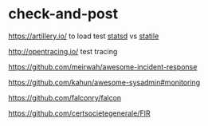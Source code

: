 # check-and-post

https://artillery.io/ to load test [statsd](https://github.com/etsy/statsd) vs [statile](https://github.com/statsite/statsite)

http://opentracing.io/ test tracing

https://github.com/meirwah/awesome-incident-response

https://github.com/kahun/awesome-sysadmin#monitoring

https://github.com/falconry/falcon

https://github.com/certsocietegenerale/FIR
